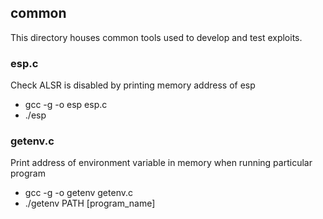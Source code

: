 ## common

This directory houses common tools used to develop and test
exploits.

### esp.c
Check ALSR is disabled by printing memory address of esp
* gcc -g -o esp esp.c
* ./esp

### getenv.c
Print address of environment variable in memory when running
particular program
* gcc -g -o getenv getenv.c
* ./getenv PATH [program_name]
